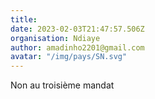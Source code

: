 ```yaml
---
title: 
date: 2023-02-03T21:47:57.506Z
organisation: Ndiaye
author: amadinho2201@gmail.com
avatar: "/img/pays/SN.svg"
---
```


Non au troisième mandat 